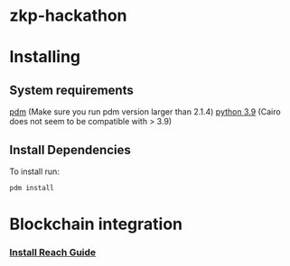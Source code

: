 # zkp-hackathon


# Installing

## System requirements

[pdm](https://github.com/pdm-project/pdm) (Make sure you run pdm version larger than 2.1.4)
[python 3.9](https://www.python.org/downloads/release/python-390/) (Cairo does not seem to be compatible with > 3.9)


## Install Dependencies

To install run:

```bash
pdm install
```



# Blockchain integration
### [Install Reach Guide](https://docs.reach.sh/tool/#ref-install)